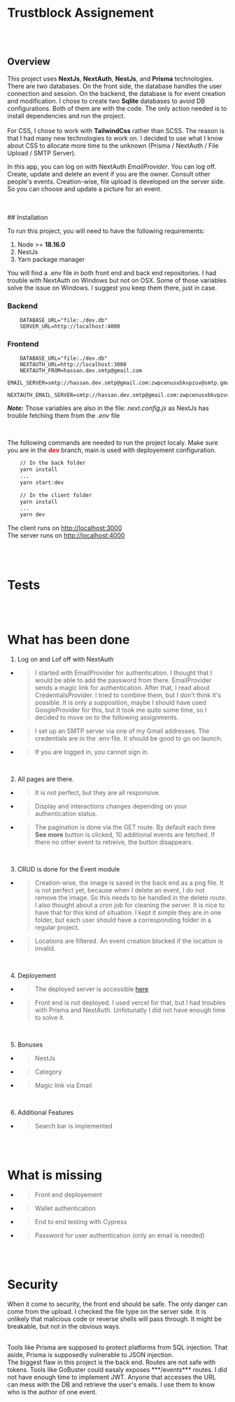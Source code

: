 # Trustblock Assignement

<br />
<br />

## Overview

This project uses **NextJs**, **NextAuth**, **NestJs**, and **Prisma** technologies.
There are two databases. On the front side, the database handles the user connection and session. On the backend, the database is for event creation and modification. I chose to create two **Sqlite** databases to avoid DB configurations. Both of them are with the code. The only action needed is to install dependencies and run the project. <br/><br />
For CSS, I chose to work with **TailwindCss** rather than SCSS.
The reason is that I had many new technologies to work on. I decided to use what I know about CSS to allocate more time to the unknown (Prisma / NextAuth / File Upload / SMTP Server).

In this app, you can log on with NextAuth _EmailProvider_. You can log off.
Create, update and delete an event if you are the owner.
Consult other people's events.
Creation-wise, file upload is developed on the server side. So you can choose and update a picture for an event.

<br />
<br />
## Installation

To run this project, you will need to have the following requirements:

1. Node >= **18.16.0**
2. NestJs
3. Yarn package manager

You will find a .env file in both front end and back end repositories.
I had trouble with NextAuth on Windows but not on OSX. Some of those variables solve the issue on Windows. I suggest you keep them there, just in case.

### Backend

```
	DATABASE_URL="file:./dev.db"
	SERVER_URL=http://localhost:4000
```

### Frontend

```
	DATABASE_URL="file:./dev.db"
	NEXTAUTH_URL=http://localhost:3000
	NEXTAUTH_FROM=hassan.dev.smtp@gmail.com
	EMAIL_SERVER=smtp://hassan.dev.smtp@gmail.com:zwpcenusxbkvpzuv@smtp.gmail.com:587
	NEXTAUTH_EMAIL_SERVER=smtp://hassan.dev.smtp@gmail.com:zwpcenusxbkvpzuv@smtp.gmail.com:587`
```

**_Note:_**
Those variables are also in the file: _next.config.js_ as NextJs has trouble fetching them from the _.env_ file

<br />

The following commands are needed to run the project localy. Make sure you are in the <span style="color: red;">**dev**</span> branch, main is used with deployement configuration.

```bash
	// In the back folder
	yarn install
	...
	yarn start:dev
```

```bash
	// In the client folder
	yarn install
	...
	yarn dev
```

The client runs on [http://localhost:3000](http://localhost:3000)<br />
The server runs on [http://localhost:4000](http://localhost:4000)

<br />
<br />

# Tests

<br />
<br />

# What has been done

1. Log on and Lof off with NextAuth

-   > I started with EmailProvider for authentication. I thought that I would be able to add the password from there. EmailProvider sends a magic link for authentication. After that, I read about CredentialsProvider. I tried to combine them, but I don't think it's possible. It is only a supposition, maybe I should have used GoogleProvider for this, but It took me quite some time, so I decided to move on to the following assignments.

-   > I set up an SMTP server via one of my Gmail addresses. The credentials are in the .env file. It should be good to go on launch.

-   > If you are logged in, you cannot sign in.

<br />

2. All pages are there.

-   > It is not perfect, but they are all responsive.

-   > Display and interactions changes depending on your authentication status.

-   > The pagination is done via the GET route. By default each time **See more** button is clicked, 10 additional events are fetched. If there no other event to retreive, the button disappears.

<br />

3. CRUD is done for the Event module

-   > Creation-wise, the image is saved in the back end as a png file. It is not perfect yet, because when I delete an event, I do not remove the image. So this needs to be handled in the delete route. I also thought about a cron job for cleaning the server. It is nice to have that for this kind of situation. I kept it simple they are in one folder, but each user should have a corresponding folder in a regular project.

-   > Locations are filtered. An event creation blocked if the location is invalid.

<br />

4. Deployement

-   > The deployed server is accessible [here](https://super-gray-dove.cyclic.app/)
-   > Front end is not deployed. I used vercel for that, but I had troubles with Prisma and NextAuth. Unfotunatly I did not have enough time to solve it.

<br />

5. Bonuses

-   > NestJs
-   > Category
-   > Magic link via Email

<br />

6. Additional Features

-   > Search bar is implemented

<br />
<br />

# What is missing

-   > Front end deployement
-   > Wallet authentication
-   > End to end testing with Cypress
-   > Password for user authentication (only an email is needed)

<br />
<br />

# Security

When it come to security, the front end should be safe.
The only danger can come from the upload. I checked the file type on the server side. It is unlikely that malicious code or reverse shells will pass through. It might be breakable, but not in the obvious ways.

<br/>
Tools like Prisma are supposed to protect platforms from SQL injection.
That aside, Prisma is supposedly vulnerable to JSON injection.

<br/>
The biggest flaw in this project is the back end. Routes are not safe with tokens. Tools like GoBuster could easaly exposes ***/events*** routes. I did not have enough time to implement JWT.
Anyone that accesses the URL can mess with the DB and retrieve the user's emails. I use them to know who is the author of one event.
